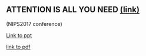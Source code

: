 ## ATTENTION IS ALL YOU NEED [(link)](https://arxiv.org/pdf/1706.03762.pdf)
(NIPS2017 conference)

[Link to ppt](https://uithcm-my.sharepoint.com/:p:/g/personal/thanhtq_15_ms_uit_edu_vn/EaDmz-BT7itGmRx1QkNMMBQBXxNdI4BgPhtcBYKje8gZRQ?e=3rDWAH)

[link to pdf](https://github.com/cescvietnam/CS2205.CH1501/blob/main/ATTENTION%20IS%20ALL%20YOU%20NEED.pdf)

